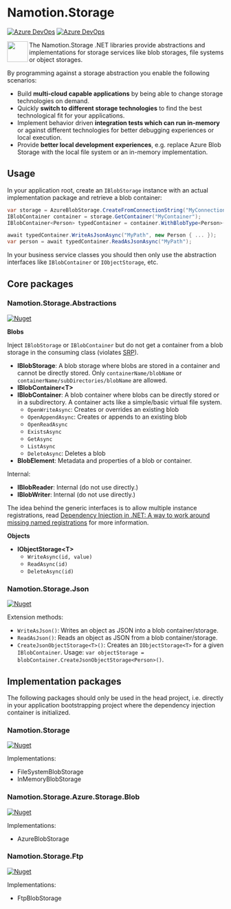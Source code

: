 # Namotion.Storage

[![Azure DevOps](https://img.shields.io/azure-devops/build/rsuter/Namotion/20/master.svg)](https://dev.azure.com/rsuter/Namotion/_build?definitionId=20)
[![Azure DevOps](https://img.shields.io/azure-devops/coverage/rsuter/Namotion/20/master.svg)](https://dev.azure.com/rsuter/Namotion/_build?definitionId=20)

<img align="left" src="https://raw.githubusercontent.com/RicoSuter/Namotion.Reflection/master/assets/Icon.png" width="48px" height="48px">

The Namotion.Storage .NET libraries provide abstractions and implementations for storage services like blob storages, file systems or object storages.

By programming against a storage abstraction you enable the following scenarios: 

- Build **multi-cloud capable applications** by being able to change storage technologies on demand. 
- Quickly **switch to different storage technologies** to find the best technological fit for your applications. 
- Implement behavior driven **integration tests which can run in-memory** or against different technologies for better debugging experiences or local execution. 
- Provide **better local development experiences**, e.g. replace Azure Blob Storage with the local file system or an in-memory implementation. 

## Usage

In your application root, create an `IBlobStorage` instance with an actual implementation package and retrieve a blob container: 

```csharp
var storage = AzureBlobStorage.CreateFromConnectionString("MyConnectionString");
IBlobContainer container = storage.GetContainer("MyContainer");
IBlobContainer<Person> typedContainer = container.WithBlobType<Person>();

await typedContainer.WriteAsJsonAsync("MyPath", new Person { ... });
var person = await typedContainer.ReadAsJsonAsync("MyPath");
```

In your business service classes you should then only use the abstraction interfaces like `IBlobContainer` or `IObjectStorage`, etc.

## Core packages

### Namotion.Storage.Abstractions

[![Nuget](https://img.shields.io/nuget/v/Namotion.Storage.Abstractions.svg)](https://www.nuget.org/packages/Namotion.Storage.Abstractions/)

**Blobs**

Inject `IBlobStorage` or `IBlobContainer` but do not get a container from a blob storage in the consuming class (violates [SRP](http://software-pattern.org/single-responsibility-principle)).

- **IBlobStorage**: A blob storage where blobs are stored in a container and cannot be directly stored. Only `containerName/blobName` or `containerName/subDirectories/blobName` are allowed.
- **IBlobContainer\<T>**
- **IBlobContainer**: A blob container where blobs can be directly stored or in a subdirectory. A container acts like a simple/basic virtual file system.
    - `OpenWriteAsync`: Creates or overrides an existing blob
    - `OpenAppendAsync`: Creates or appends to an existing blob
    - `OpenReadAsync`
    - `ExistsAsync`
    - `GetAsync`
    - `ListAsync`
    - `DeleteAsync`: Deletes a blob
- **BlobElement**: Metadata and properties of a blob or container.

Internal: 

- **IBlobReader**: Internal (do not use directly.)
- **IBlobWriter**: Internal (do not use directly.)

The idea behind the generic interfaces is to allow multiple instance registrations, read [Dependency Injection in .NET: A way to work around missing named registrations](https://blog.rsuter.com/dotnet-dependency-injection-way-to-work-around-missing-named-registrations/) for more information.

**Objects**

- **IObjectStorage\<T>**
    - `WriteAsync(id, value)`
    - `ReadAsync(id)`
    - `DeleteAsync(id)`

### Namotion.Storage.Json

[![Nuget](https://img.shields.io/nuget/v/Namotion.Storage.Json.svg)](https://www.nuget.org/packages/Namotion.Storage.Json/)

Extension methods:

- `WriteAsJson()`: Writes an object as JSON into a blob container/storage.
- `ReadAsJson()`: Reads an object as JSON from a blob container/storage.
- `CreateJsonObjectStorage<T>()`: Creates an `IObjectStorage<T>` for a given `IBlobContainer`. Usage: `var objectStorage = blobContainer.CreateJsonObjectStorage<Person>()`.

## Implementation packages

The following packages should only be used in the head project, i.e. directly in your application bootstrapping project where the dependency injection container is initialized.

### Namotion.Storage

[![Nuget](https://img.shields.io/nuget/v/Namotion.Storage.svg)](https://www.nuget.org/packages/Namotion.Storage/)

Implementations:

- FileSystemBlobStorage
- InMemoryBlobStorage

### Namotion.Storage.Azure.Storage.Blob

[![Nuget](https://img.shields.io/nuget/v/Namotion.Storage.Azure.Storage.Blob.svg)](https://www.nuget.org/packages/Namotion.Storage.Azure.Storage.Blob/)

Implementations:

- AzureBlobStorage

### Namotion.Storage.Ftp

[![Nuget](https://img.shields.io/nuget/v/Namotion.Storage.Ftp.svg)](https://www.nuget.org/packages/Namotion.Storage.Ftp.Blob/)

Implementations:

- FtpBlobStorage
